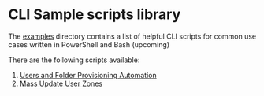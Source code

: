 # CLI Sample scripts library

The [examples](/examples) directory contains a list of helpful CLI scripts for common use cases written in PowerShell and Bash (upcoming)

There are the following scripts available:
1.  [Users and Folder Provisioning Automation](/examples/User%20Creation%20%26%20Provisioning)
2.  [Mass Update User Zones](/examples/Mass%20Update%20User%20Zones)

